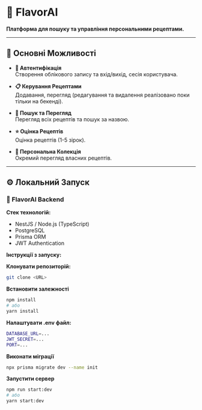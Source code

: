 # 🍲 FlavorAI

**Платформа для пошуку та управління персональними рецептами.**

---

## 🌟 Основні Можливості

- **🔐 Автентифікація**  
  Створення облікового запису та вхід/вихід, сесія користувача.

- **📋 Керування Рецептами**  
  Додавання, перегляд (редагування та видалення реалізовано поки тільки на бекенді).

- **🔎 Пошук та Перегляд**  
  Перегляд всіх рецептів та пошук за назвою.

- **⭐ Оцінка Рецептів**  
  Оцінка рецептів (1-5 зірок).

- **📁 Персональна Колекція**  
  Окремий перегляд власних рецептів.

---

## ⚙️ Локальний Запуск

### 🔧 FlavorAI Backend

**Стек технологій:**

- NestJS / Node.js (TypeScript)  
- PostgreSQL  
- Prisma ORM  
- JWT Authentication  

**Інструкції з запуску:**

**Клонувати репозиторій:**

```bash
git clone <URL>
```

**Встановити залежності**
```bash
npm install
# або
yarn install
```
**Налаштувати .env файл:**
```bash
DATABASE_URL=...
JWT_SECRET=...
PORT=...
```

**Виконати міграції**
```bash
npx prisma migrate dev --name init
```
**Запустити сервер**
```bash
npm run start:dev
# або
yarn start:dev
```





